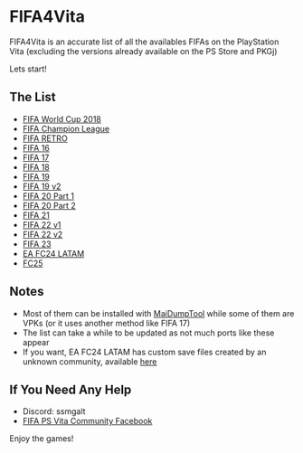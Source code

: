 # FIFA4Vita

FIFA4Vita is an accurate list of all the availables FIFAs on the PlayStation Vita (excluding the versions already available on the PS Store and PKGj)

Lets start!



## The List

* [FIFA World Cup 2018](https://www.mediafire.com/file/8xes76i7rxafibv/es\_o\_jogo\_wc.zip/file?fbclid=IwAR3f2T4MDlTe0GjvKj\_C24Vlpx-yFIH4dJvmxpCY-AUpo5UMWPB8U-zE-hI)
* [FIFA Champion League](https://drive.google.com/drive/folders/1NWtRgqF\_C2K\_CQqml\_Ibmosx-AO8KeNP)
* [FIFA RETRO](https://mega.nz/file/VIFmQZKB#QBzESJAL1pxVGHmWHxbi7GNAs94I36R-EZQWOzI-DiI)
* [FIFA 16](https://drive.google.com/file/d/1oKUec3GTALxdxFSLDQIoqFYDLWFoiS61/view)
* [FIFA 17](https://www.mediafire.com/file/ov727idpe55s2g7/Fifa17.vpk/file?fbclid=IwAR0Za1D7ufolFSZoLZ7hbBf2TqR4TYjavsLrUwZ\_K3xqmZHlW7w1x17K1Rg)
* [FIFA 18](https://drive.google.com/file/d/1lrwnaqBQ8og-bq5p0dK46PirAj\_tIyPR/view)
* [FIFA 19](https://www.mediafire.com/file/x9ucma26dk10jmz/fifa\_19\_final.\_gracias\_SALVADOR\_DIAZ.rar/file?fbclid=IwAR2rZtkAhFMSqlUBQ6vUjN60CNcCRetljrBLMP3upqfM0y41RJtqf4oSLzw)
* [FIFA 19 v2](https://drive.google.com/file/d/1PfBT4YtEyr1yfVvyTwARtSMVLWvH65c5/view)
* [FIFA 20 Part 1](https://www.mediafire.com/file/ze06t67opp4bkku/F20-MOD-MAI-ZIPERTO.part1.rar/file)
* [FIFA 20 Part 2](https://www.mediafire.com/file/q9hmqlp81vx8p43/F20-MOD-MAI-ZIPERTO.part2.rar/file)
* [FIFA 21](https://www.mediafire.com/file/7lo8r6vlwjwt0da/FIFA21UPDATE2PSVITA.zip/file)
* [FIFA 22 v1](https://1fichier.com/?ffrq1qldogirx1dlw0fk)
* [FIFA 22 v2](https://drive.google.com/file/d/160vl4Wd6x6XP0eRH7TlrSBKqncgdVvpo/view)
* [FIFA 23](https://mega.nz/file/eP4VwSSL#baClpQlVMR\_yCxREDNZfIkM\_JyrzhMOGtDtG\_jYrlX8)
* [EA FC24 LATAM](https://www.mediafire.com/file/qwlis5qvwhpixjb/PCSE00886.rar/file)
* [FC25](https://drive.google.com/file/d/16kzqrBGn77smOh3p1jFLz4ymbtsXQS8i/view)



## Notes

* Most of them can be installed with [MaiDumpTool](https://github.com/LioMajor/MaiDumpToolEN) while some of them are VPKs (or it uses another method like FIFA 17)
* The list can take a while to be updated as not much ports like these appear
* If you want, EA FC24 LATAM has custom save files created by an unknown community, available [here](https://www.mediafire.com/file/kuxq9ii6xv459uk/PCSE00886.rar/file)



## If You Need Any Help



* Discord: ssmgalt
* [FIFA PS Vita Community Facebook](https://www.facebook.com/groups/877700982364112/?ref=share)



Enjoy the games! 

